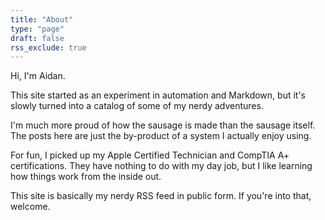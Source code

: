 ```yaml
---
title: "About"
type: "page"
draft: false
rss_exclude: true
---
```



Hi, I'm Aidan.

This site started as an experiment in automation and Markdown, but it's slowly turned into 
a catalog of some of my nerdy adventures. 

I'm much more proud of how the sausage is made than the sausage itself. The posts here are 
just the by-product of a system I actually enjoy using.

For fun, I picked up my Apple Certified Technician and CompTIA A+ certifications. They have 
nothing to do with my day job, but I like learning how things work from the inside out.

This site is basically my nerdy RSS feed in public form. If you're into that, welcome.